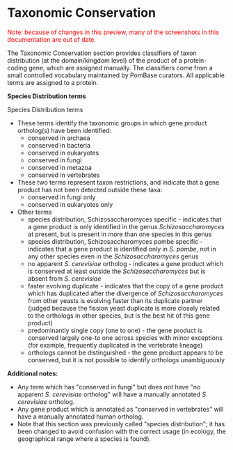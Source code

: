 # Taxonomic Conservation

<div style="color: red">
  Note: because of changes in this preview, many of the screenshots in
  this documentation are out of date.
</div>

The Taxonomic Conservation section provides classifiers of taxon
distribution (at the domain/kingdom level) of the product of a
protein-coding gene, which are assigned manually. The classifiers come
from a small controlled vocabulary maintained by PomBase curators. All
applicable terms are assigned to a protein.

**Species Distribution terms**

Species Distribution terms

-   These terms identify the taxonomic groups in which gene product
    ortholog(s) have been identified:
    -   conserved in archaea
    -   conserved in bacteria
    -   conserved in eukaryotes
    -   conserved in fungi
    -   conserved in metazoa
    -   conserved in vertebrates
-   These two terms represent taxon restrictions, and indicate that a
    gene product has not been detected outside these taxa:
    -   conserved in fungi only
    -   conserved in eukaryotes only
-   Other terms
    -   species distribution, Schizosaccharomyces specific - indicates
        that a gene product is only identified in the genus
        *Schizosaccharomyces* at present, but is present in more than
        one species in this genus
    -   species distribution, Schizosaccharomyces pombe specific -
        indicates that a gene product is identified only in *S. pombe*,
        not in any other species even in the *Schizosaccharomyces* genus
    -   no apparent *S. cerevisiae* ortholog - indicates a gene product
        which is conserved at least outside the *Schizosaccharomyces*
        but is absent from *S. cerevisiae*
    -   faster evolving duplicate - indicates that the copy of a gene
        product which has duplicated after the divergence of
        *Schizosaccharomyces* from other yeasts is evolving faster than
        its duplicate partner (judged because the fission yeast
        duplicate is more closely related to the orthologs in other
        species, but is the best hit of this gene product)
    -   predominantly single copy (one to one) - the gene product is
        conserved largely one-to one across species with minor
        exceptions (for example, frequently duplicated in the vertebrate
        lineage)
    -   orthologs cannot be distinguished - the gene product appears to
        be conserved, but it is not possible to identify orthologs
        unambiguously

**Additional notes:**

-   Any term which has "conserved in fungi" but does *not* have "no
    apparent *S. cerevisiae* ortholog" will have a manually annotated
    *S. cerevisiae* ortholog.
-   Any gene product which is annotated as "conserved in vertebrates"
    will have a manually annotated human ortholog.
-   Note that this section was previously called "species distribution";
    it has been changed to avoid confusion with the correct usage (in
    ecology, the geographical range where a species is found).

